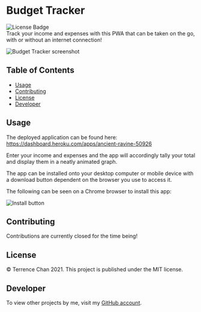 # Budget Tracker
![License Badge](https://img.shields.io/badge/License-MIT-green.svg)  
Track your income and expenses with this PWA that can be taken on the go, with or without an internet connection!

![Budget Tracker screenshot](https://user-images.githubusercontent.com/11519585/115184164-3ee55200-a0ab-11eb-9015-f6401b9c486b.png)

## Table of Contents
* [Usage](#usage)
* [Contributing](#contributing)
* [License](#license)
* [Developer](#developer)

## Usage
The deployed application can be found here: https://dashboard.heroku.com/apps/ancient-ravine-50926  
  
Enter your income and expenses and the app will accordingly tally your total and display them in a neatly animated graph.  

The app can be installed onto your desktop computer or mobile device with a download button dependent on the browser you use to access it.  

The following can be seen on a Chrome browser to install this app:  

![Install button](https://user-images.githubusercontent.com/11519585/115184520-009c6280-a0ac-11eb-89dd-9cbe3e476e0a.png)

## Contributing
Contributions are currently closed for the time being!
## License
© Terrence Chan 2021. This project is published under the MIT license.
## Developer 
To view other projects by me, visit my [GitHub account](https://github.com/TerrenceJChan).

